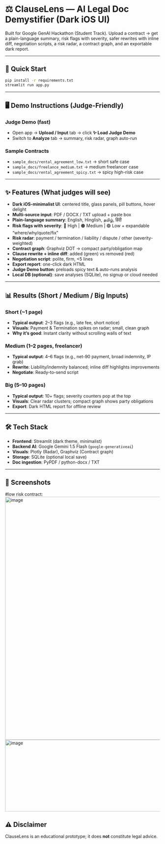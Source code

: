 
# ⚖️ ClauseLens — AI Legal Doc Demystifier (Dark iOS UI)

Built for Google GenAI Hackathon (Student Track). Upload a contract → get a plain-language summary, risk flags with severity, safer rewrites with inline diff, negotiation scripts, a risk radar, a contract graph, and an exportable dark report.

---

## 🚀 Quick Start
```bash
pip install -r requirements.txt
streamlit run app.py
```

---

## 🖥️ Demo Instructions (Judge-Friendly)
### Judge Demo (fast)
- Open app → **Upload / Input** tab → click **✨ Load Judge Demo**
- Switch to **Analyze** tab → summary, risk radar, graph auto-run

### Sample Contracts
- `sample_docs/rental_agreement_low.txt` → short safe case
- `sample_docs/freelance_medium.txt` → medium freelancer case
- `sample_docs/rental_agreement_spicy.txt` → spicy high-risk case

---

## ✨ Features (What judges will see)
- **Dark iOS-minimalist UI**: centered title, glass panels, pill buttons, hover delight
- **Multi-source input**: PDF / DOCX / TXT upload + paste box
- **Plain-language summary**: English, Hinglish, தமிழ், हिंदी
- **Risk flags with severity**: 🔴 High | 🟠 Medium | 🟢 Low + expandable “where/why/quote/fix”
- **Risk radar**: payment / termination / liability / dispute / other (severity-weighted)
- **Contract graph**: Graphviz DOT → compact party/obligation map
- **Clause rewrite + inline diff**: added (green) vs removed (red)
- **Negotiation script**: polite, firm, <5 lines
- **Export report**: one-click dark HTML
- **Judge Demo button**: preloads spicy text & auto-runs analysis
- **Local DB (optional)**: save analyses (SQLite), no signup or cloud needed

---

## 📊 Results (Short / Medium / Big Inputs)

### Short (~1 page)
- **Typical output**: 2–3 flags (e.g., late fee, short notice)
- **Visuals**: Payment & Termination spikes on radar; small, clean graph
- **Why it’s good**: Instant clarity without scrolling walls of text

### Medium (1–2 pages, freelancer)
- **Typical output**: 4–6 flags (e.g., net-90 payment, broad indemnity, IP grab)
- **Rewrite**: Liability/indemnity balanced; inline diff highlights improvements
- **Negotiate**: Ready-to-send script

### Big (5–10 pages)
- **Typical output**: 10+ flags; severity counters pop at the top
- **Visuals**: Clear radar clusters; compact graph shows party obligations
- **Export**: Dark HTML report for offline review

---

## 🛠️ Tech Stack
- **Frontend**: Streamlit (dark theme, minimalist)
- **Backend AI**: Google Gemini 1.5 Flash (`google-generativeai`)
- **Visuals**: Plotly (Radar), Graphviz (Contract graph)
- **Storage**: SQLite (optional local save)
- **Doc ingestion**: PyPDF / python-docx / TXT

---

## 📸 Screenshots 
#low risk contract:
<img width="1464" height="789" alt="image" src="https://github.com/user-attachments/assets/a79c31e1-e5b1-4249-b1a0-fb54de6aeeb6" />
<img width="518" height="233" alt="image" src="https://github.com/user-attachments/assets/0f373ea6-f947-4317-8108-a1189dee7cbd" />





## ⚠️ Disclaimer
ClauseLens is an educational prototype; it does **not** constitute legal advice.
